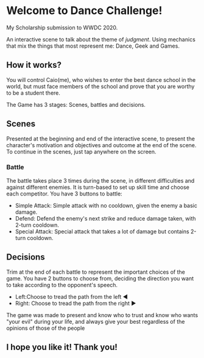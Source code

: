 # Welcome to Dance Challenge!
 My Scholarship submission to WWDC 2020.
 
An interactive scene to talk about the theme of _judgment_.
Using mechanics that mix the things that most represent me: Dance, Geek and Games. 

## How it works?
  You will control Caio(me), who wishes to enter the best dance school in the world, but must face members of the school
  and prove that you are worthy to be a student there.
  
The Game has 3 stages: Scenes, battles and decisions.
  
## Scenes
  Presented at the beginning and end of the interactive scene, to present the character's motivation and objectives and outcome 
  at the end of the scene. To continue in the scenes, just tap anywhere on the screen.
  
  
### Battle
  The battle takes place 3 times during the scene, in different difficulties and against different enemies. 
  It is turn-based to set up skill time and choose each competitor.
  You have 3 buttons to battle:
  
  * Simple Attack: Simple attack with no cooldown, given the enemy a basic damage.
  * Defend: Defend the enemy's next strike and reduce damage taken, with 2-turn cooldown.
  * Special Attack: Special attack that takes a lot of damage but contains 2-turn cooldown.
  
## Decisions
  Trim at the end of each battle to represent the important choices of the game. 
  You have 2 buttons to choose from, deciding the direction you want to take according to the opponent's speech.
  
  * Left:Choose to tread the path from the left ◀️ 
  * Right: Choose to tread the path from the right ▶️
  
  The game was made to present and know who to trust and know who wants "your evil" during your life, and always give your best
  regardless of the opinions of those of the people
  
 ## I hope you like it! Thank you!
